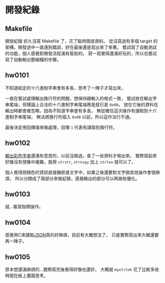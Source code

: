 開發紀錄
=======

Makefile
--------
開發紀錄
好久沒寫 Makefile 了，花了點時間查資料。
從沒寫過有多個 target 的架構，開發途中一直遇到錯誤，好在最後還是寫出來了來著。
嘗試寫了自動測試的功能，個人感覺對開發流程滿有幫助的。
寫一寫覺得還滿好玩的，所以也嘗試寫了自動輸出壓縮檔的步驟。

hw0101
------
不知道給定的十六進制字串會有多長，思考了一陣子才寫出來，

一直在嘗試處理輸出換行符的問題，想保持跟輸入的格式一致，
嘗試放在輸出字串尾端，但理論上合法的十六進制字串尾端應是就已是 `0x00`，
放在它後的資料在輸出時都會被忽略，因為不知道字串會有多長，
無從確任這次操作有讀取到十六進制字串尾端，
無法將換行符插入 `0x00` 以前，所以這作法行不通。

最後決定用回傳值來做處理，回傳 `1` 代表有讀取到換行符。

hw0102
------
[輸出彩色字串]還滿有意思的，以前沒做過，查了一些資料才做出來。
實際寫起來好像沒有想像中複雜，就用 `strstr`, `strncpy` 加上 `strlen` 就可以了。

個人覺得把顏色的資訊直接鑲嵌進文字中，如果之後還要對文字做其他操作會很麻煩，
所以分開成了兩部分來做紀錄，感覺輸出的部分可以再做些優化。

[輸出彩色字串]: https://stackoverflow.com/questions/3219393/stdlib-and-colored-output-in-c

hw0103
------
就…複習指標操作。

hw0104
------
感覺用C來讀取[JSON]真的好麻煩，目前有大概想法了，
只是實際寫出來大概還要再一陣子。

[JSON]: https://www.wikiwand.com/zh/JSON

hw0105
------
原本想還滿麻煩的…實際寫完後覺得好像也還好，
大概就 `mystrtok` 花了比較多些時間在紙上畫圖思考。
